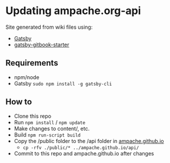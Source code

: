 # Updating ampache.org-api

Site generated from wiki files using:

* [Gatsby](https://www.gatsbyjs.org/)
* [gatsby-gitbook-starter](https://github.com/hasura/gatsby-gitbook-starter)

## Requirements

* npm/node
* Gatsby ```sudo npm install -g gatsby-cli```

## How to

* Clone this repo
* Run ```npm install``` / ```npm update```
* Make changes to content/, etc.
* Build ```npm run-script build```
* Copy the /public folder to the /api folder in [ampache.github.io](https://github.com/ampache/ampache.github.io)
  * ```cp -rfv ./public/* ../ampache.github.io/api/```
* Commit to this repo and ampache.github.io after changes
